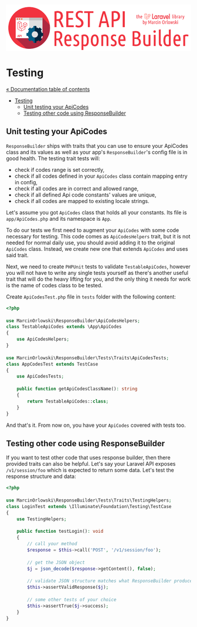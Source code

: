![REST API Response Builder for Laravel](../artwork/laravel-api-response-builder-logo.png)

# Testing #

[« Documentation table of contents](README.md)

* [Testing](testing.md)
  * [Unit testing your ApiCodes](#unit-testing-your-apicodes)
  * [Testing other code using ResponseBuilder](#testing-other-code-using-responsebuilder)
  
## Unit testing your ApiCodes ##

 `ResponseBuilder` ships with traits that you can use to ensure your ApiCodes class and its values
 as well as your app's `ResponseBuilder`'s config file is in good health. The testing trait
 tests will:

* check if codes range is set correctly,
* check if all codes defined in your `ApiCodes` class contain mapping entry in config,
* check if all codes are in correct and allowed range,
* check if all defined Api code constants' values are unique,
* check if all codes are mapped to existing locale strings.

 Let's assume you got `ApiCodes` class that holds all your constants. Its file is `app/ApiCodes.php`
 and its namespace is `App`.

 To do our tests we first need to augment your `ApiCodes` with some code necessary for testing. This
 code comes as `ApiCodesHelpers` trait, but it is not needed for normal daily use, you should avoid
 adding it to the original `ApiCodes` class. Instead, we create new one that extends `ApiCodes` and
 uses said trait.

 Next, we need to create `PHPUnit` tests to validate `TestableApiCodes`, however you will not have
 to write any single tests yourself as there's another useful trait that will do the heavy lifting
 for you, and the only thing it needs for work is the name of codes class to be tested.

 Create `ApiCodesTest.php` file in `tests` folder with the following content:

```php
<?php

use MarcinOrlowski\ResponseBuilder\ApiCodesHelpers;
class TestableApiCodes extends \App\ApiCodes
{
    use ApiCodesHelpers;
}

use MarcinOrlowski\ResponseBuilder\Tests\Traits\ApiCodesTests;
class AppCodesTest extends TestCase
{
    use ApiCodesTests;

    public function getApiCodesClassName(): string
    {
        return TestableApiCodes::class;
    }
}
```

 And that's it. From now on, you have your `ApiCodes` covered with tests too.

## Testing other code using ResponseBuilder ##

 If you want to test other code that uses response builder, then there provided traits can also be
 helpful. Let's say your Laravel API exposes `/v1/session/foo` which is expected to return some
 data. Let's test the response structure and data:

```php
<?php

use MarcinOrlowski\ResponseBuilder\Tests\Traits\TestingHelpers;
class LoginTest extends \Illuminate\Foundation\Testing\TestCase
{
    use TestingHelpers;
    
    public function testLogin(): void
    {
        // call your method
        $response = $this->call('POST', '/v1/session/foo');
        
        // get the JSON object
        $j = json_decode($response->getContent(), false);
        
        // validate JSON structure matches what ResponseBuilder produced
        $this->assertValidResponse($j);
        
        // some other tests of your choice
        $this->assertTrue($j->success);
    }
}
```

